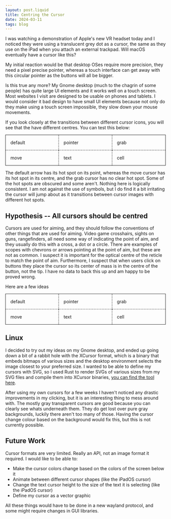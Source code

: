 ```yaml
---
layout: post.liquid
title: Centring the Cursor
date: 2024-03-11
tags: blog
---
```


I was watching a demonstration of Apple's new VR headset today and I noticed they were using a translucent grey dot as a cursor, the same as they use on the iPad when you attach an external trackpad. Will macOS eventually have a cursor like this?

My initial reaction would be that desktop OSes require more precision, they need a pixel precise pointer, whereas a touch interface can get away with this circular pointer as the buttons will all be bigger.

Is this true any more? My Gnome desktop (much to the chagrin of some people) has quite large UI elements and it works well on a touch screen. Most websites I visit are designed to be usable on phones and tablets. I would consider it bad design to have small UI elements because not only do they make using a touch screen impossible, they slow down your mouse movements.

If you look closely at the transitions between different cursor icons, you will see that the have different centres. You can test this below:

<div style="display:grid; grid-template-columns:1fr 1fr 1fr; border: 1px solid">
    <div style="border-bottom: 1px dashed; border-right: 1px dashed; padding:15px; cursor:default" >default</div>
    <div style="border-bottom: 1px dashed; border-right: 1px dashed; padding:15px; cursor:pointer" >pointer</div>
    <div style="border-bottom: 1px dashed;                           padding:15px; cursor:grab"    >grab</div>
    <div style="                           border-right: 1px dashed; padding:15px; cursor:move"    >move</div>
    <div style="                           border-right: 1px dashed; padding:15px; cursor:text"    >text</div>
    <div style="                                                     padding:15px; cursor:cell"    >cell</div>
</div>

The default arrow has its hot spot on its point, whereas the move cursor has its hot spot in its centre, and the grab cursor has no clear hot spot. Some of the hot spots are obscured and some aren't. Nothing here is logically consistent. I am not against the use of symbols, but I do find it a bit irritating the cursor will jump about as it transitions between cursor images with different hot spots.

## Hypothesis -- All cursors should be centred

Cursors are used for aiming, and they should follow the conventions of other things that are used for aiming. Video game crosshairs, sights on guns, rangefinders, all need some way of indicating the point of aim, and they usually do this with a cross, a dot or a circle. There are examples of scopes with chevrons or arrows pointing at the point of aim, but these are not as common. I suspect it is important for the optical centre of the reticle to match the point of aim. Furthermore, I suspect that when users click on buttons they place the cursor so its center of mass is in the centre of the button, not the tip. I have no data to back this up and am happy to be proved wrong.

Here are a few ideas 

<div style="display:grid; grid-template-columns:1fr 1fr 1fr; border: 1px solid">
    <div style="border-bottom: 1px dashed; border-right: 1px dashed; padding:15px; cursor:url(default.svg) 16 16, auto" >default</div>
    <div style="border-bottom: 1px dashed; border-right: 1px dashed; padding:15px; cursor:url(pointer.svg) 16 16, auto" >pointer</div>
    <div style="border-bottom: 1px dashed;                           padding:15px; cursor:url(grab.svg)    16 16, auto" >grab</div>
    <div style="                           border-right: 1px dashed; padding:15px; cursor:url(move.svg)    16 16, auto" >move</div>
    <div style="                           border-right: 1px dashed; padding:15px; cursor:url(text.svg)    16 16, auto" >text</div>
    <div style="                                                     padding:15px; cursor:url(cell.svg)    16 16, auto" >cell</div>
</div>

## Linux

I decided to try out my ideas on my Gnome desktop, and ended up going down a bit of a rabbit hole with the XCursor format, which is a binary that embeds bitmaps of various sizes and the desktop environment selects the image closest to your preferred size. I wanted to be able to define my cursors with SVG, so I used Rust to render SVGs of various sizes from my SVG files and compile them into XCursor binaries, [you can find the tool here](https://github.com/conorbergin/svg2xcursor/tree/main).

After using my own cursors for a few weeks I haven't noticed any drastic improvements in my clicking, but it is an interesting thing to mess around with. The mostly gray transparent cursors are good because you can clearly see whats underneath them. They do get lost over pure gray backgrounds, luckily there aren't too many of those. Having the cursor change colour based on the background would fix this, but this is not currently possible.

## Future Work

Cursor formats are very limited. Really an API, not an image format it required. I would like to be able to:

- Make the cursor colors change based on the colors of the screen below it
- Animate between different cursor shapes (like the iPadOS cursor)
- Change the text cursor height to the size of the text it is selecting (like the iPadOS cursor)
- Define my cursor as a vector graphic

All these things would have to be done in a new wayland protocol, and some might require changes in GUI libraries.